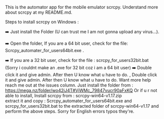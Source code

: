 This is the automator app for the mobile emulator scrcpy.
Understand more about scrcpy at my README.md.

Steps to install scrcpy on Windows :

:arrow_right: Just install the Folder (U can trust me I am not gonna upload any virus...).

:arrow_right: Open the folder, If you are a 64 bit user, check for the file: Scrcpy_automater_for_users64bit.exe .
 
:arrow_right: If you are a 32 bit user, check for the file : scrcpy_for_users32bit.bat (Sorry i couldnt make an .exe for 32 bit coz i am a 64 bit user)
:arrow_right: Double click it and give admin. 
After then U know what u have to do.
,
Double click it and give admin. After then U know what  u have to do.
Want more help reach me out at the issues column. 
Just install the folder from : https://mega.nz/folder/wo42iJ4T#VjWMc_79847vucr90aFxKQ 
Or if u r not able to install, Install scrcpy from : scrcpy-win64-v1.17.zip  
extract it and copy : Scrcpy_automater_for_users64bit.exe and scrcpy_for_users32bit.bat 
to the extracted folder of scrcpy-win64-v1.17 and perform the above steps.
Sorry for English errors typos they're.
